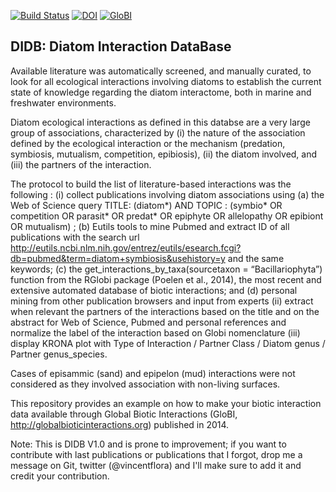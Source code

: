 [![Build Status](https://travis-ci.org/globalbioticinteractions/template-dataset.svg)](https://travis-ci.org/globalbioticinteractions/template-dataset)
[![DOI](https://zenodo.org/badge/178421754.svg)](https://zenodo.org/badge/latestdoi/178421754) [![GloBI](http://api.globalbioticinteractions.org/interaction.svg?accordingTo=globi:globalbioticinteractions/template-dataset)](http://globalbioticinteractions.org/?accordingTo=globi:globalbioticinteractions/template-dataset) 

## DIDB: Diatom Interaction DataBase
Available literature was automatically screened, and manually curated, to look for all ecological interactions involving diatoms to establish the current state of knowledge regarding the diatom interactome, both in marine and freshwater environments. 

Diatom ecological interactions as defined in this databse are a very large group of associations, characterized by (i) the nature of the association defined by the ecological interaction or the mechanism (predation, symbiosis, mutualism, competition, epibiosis), (ii) the diatom involved, and (iii) the partners of the interaction. 

The protocol to build the list of literature-based interactions was the following :
(i) collect publications involving diatom associations using (a) the Web of Science query TITLE: (diatom*) AND TOPIC : (symbio* OR competition OR parasit* OR predat* OR epiphyte OR allelopathy OR epibiont OR mutualism) ; (b) Eutils tools to mine Pubmed and extract ID of all publications with the search url http://eutils.ncbi.nlm.nih.gov/entrez/eutils/esearch.fcgi?db=pubmed&term=diatom+symbiosis&usehistory=y and the same keywords; (c)  the get_interactions_by_taxa(sourcetaxon = “Bacillariophyta”) function from the RGlobi package (Poelen et al., 2014), the most recent and extensive automated database of biotic interactions; and (d) personal mining from other publication browsers and input from experts 
(ii) extract when relevant the partners of the interactions based on the title and on the abstract for Web of Science, Pubmed and personal references and normalize the label of the interaction based on Globi nomenclature 
(iii) display KRONA plot with Type of Interaction / Partner Class / Diatom genus / Partner genus_species. 

Cases of episammic (sand) and epipelon (mud) interactions were not considered as they involved association with non-living surfaces.

This repository provides an example on how to make your biotic interaction data available through Global Biotic Interactions (GloBI, http://globalbioticinteractions.org) published in 2014.

Note: This is DIDB V1.0 and is prone to improvement; if you want to contribute with last publications or publications that I forgot, drop me a message on Git, twitter (@vincentflora) and I'll make sure to add it and credit your contribution.
